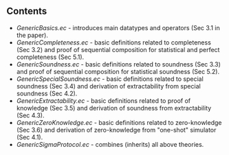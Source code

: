 ## Contents

- *GenericBasics.ec* - introduces main datatypes and operators (Sec 3.1 in the paper). 
- *GenericCompleteness.ec* - basic definitions related to completeness (Sec 3.2) and proof of sequential composition for statistical and perfect completeness (Sec 5.1).
- *GenericSoundness.ec* - basic definitions related to soundness (Sec 3.3) and proof of sequential composition for statistical soundness (Sec 5.2).
- *GenericSpecialSoundness.ec* - basic definitions related to special soundness (Sec 3.4) and derivation of extractability from special soundness (Sec 4.2). 
- *GenericExtractability.ec* - basic definitions related to proof of knowledge (Sec 3.5) and derivation of soundness from extractability (Sec 4.3).
- *GenericZeroKnowledge.ec* - basic definitions related to zero-knowledge (Sec 3.6) and derivation of zero-knowledge from "one-shot" simulator (Sec 4.1).
- *GenericSigmaProtocol.ec* - combines (inherits) all above theories.
